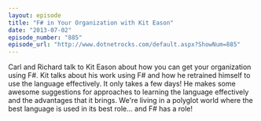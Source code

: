 ```yaml
---
layout: episode
title: "F# in Your Organization with Kit Eason"
date: "2013-07-02"
episode_number: "885"
episode_url: "http://www.dotnetrocks.com/default.aspx?ShowNum=885"
---
```


Carl and Richard talk to Kit Eason about how you can get your organization using F#. Kit talks about his work using F# and how he retrained himself to use the language effectively. It only takes a few days! He makes some awesome suggestions for approaches to learning the language effectively and the advantages that it brings. We're living in a polyglot world where the best language is used in its best role... and F# has a role!
